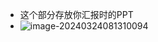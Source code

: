 - 这个部分存放你汇报时的PPT
- ![image-20240324081310094](C:\Users\myqee\AppData\Roaming\Typora\typora-user-images\image-20240324081310094.png)